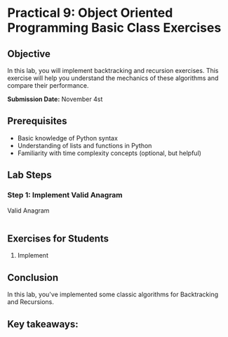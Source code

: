 # Practical 9: Object Oriented Programming Basic Class Exercises

## Objective
In this lab, you will implement backtracking and recursion exercises. This exercise will help you understand the mechanics of these algorithms and compare their performance.

**Submission Date:** November 4st

## Prerequisites
- Basic knowledge of Python syntax
- Understanding of lists and functions in Python
- Familiarity with time complexity concepts (optional, but helpful)

## Lab Steps

### Step 1: Implement Valid Anagram

Valid Anagram

```python

```


## Exercises for Students

1. Implement

## Conclusion

In this lab, you've implemented some classic algorithms for Backtracking and Recursions.

Key takeaways:
- 

